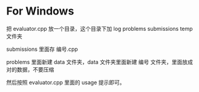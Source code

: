 # For Windows

把 evaluator.cpp 放一个目录，这个目录下加 log problems submissions temp 文件夹

submissions 里面存 编号.cpp

problems 里面新建 data 文件夹，data 文件夹里面新建 编号 文件夹，里面放成对的数据，不要压缩

然后按照 evaluator.cpp 里面的 usage 提示即可。
